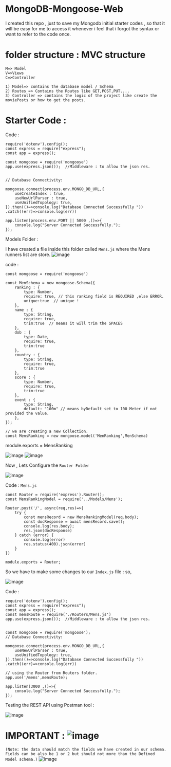 # MongoDB-Mongoose-Web
I created this repo , just to save my Mongodb initial starter codes , so that it will be easy for me to access it whenever i feel that i forgot the syntax or want to refer to the code once.

# folder structure :  MVC structure
```
M=> Model
V=>Views
C=>Controller

```

```
1) Model=> contains the database model / Schema
2) Routes => Contains the Routes like GET,POST,PUT....
3) Controller => contains the logic of the project like create the moviePosts or how to get the posts.
```

# Starter Code :

Code : 
```
require('dotenv').config();
const express = require("express");
const app = express();

const mongoose = require('mongoose')
app.use(express.json());  //Middleware : to allow the json res.


// Database Connectivity:

mongoose.connect(process.env.MONGO_DB_URL,{
    useCreateIndex : true,
    useNewUrlParser : true,
    useUnifiedTopology: true,
}).then(()=>console.log("Database Connected Successfully "))
.catch((err)=>console.log(err))

app.listen(process.env.PORT || 5000 ,()=>{
    console.log("Server Connected Successfully.");
});
```

Models Folder : 

I have created a file inside this folder called ```Mens.js``` where the Mens runners list are store.
![image](https://github.com/yash-devop/MongoDB-Mongoose-Web/assets/112558970/b02b5df8-3d1b-4e96-b68c-c1ca2077d14d)

code : 
```
const mongoose = require('mongoose')

const MenSchema = new mongoose.Schema({
    ranking : {
        type: Number,
        require: true, // this ranking field is REQUIRED ,else ERROR. 
        unique:true  // unique !
    },
    name : {
        type: String,
        require: true,
        trim:true  // means it will trim the SPACES
    },
    dob : {
        type: Date,
        require: true,
        trim:true 
    },
    country : {
        type: String,
        require: true,
        trim:true  
    },
    score : {
        type: Number,
        require: true,
        trim:true 
    },
    event : {
        type: String,
        default: "100m" // means byDefault set to 100 Meter if not provided the value.
    },
});

// we are creating a new Collection.
const MensRanking = new mongoose.model('MenRanking',MenSchema)
```

module.exports = MensRanking

![image](https://github.com/yash-devop/MongoDB-Mongoose-Web/assets/112558970/8d6346c8-c72c-49a6-a7bd-0f1771a2e3be)
![image](https://github.com/yash-devop/MongoDB-Mongoose-Web/assets/112558970/6ccfe1b0-d04a-4c12-bdcf-6fd08329d51a)


Now , Lets Configure the ```Router Folder```

<!-- ![image](https://github.com/yash-devop/MongoDB-Mongoose-Web/assets/112558970/3b344347-f1e9-41b7-bd19-915d749c658c) -->
![image](https://github.com/yash-devop/MongoDB-Mongoose-Web/assets/112558970/8473885c-9ebb-475e-902c-232e9c88deb3)

Code : ```Mens.js```
```
const Router = require('express').Router();
const MensRankingModel = require('../Models/Mens');

Router.post('/', async(req,res)=>{
    try {
        const mensRecord = new MensRankingModel(req.body);
        const docResponse = await mensRecord.save();
        console.log(res.body);
        res.json(docResponse)
    } catch (error) {
        console.log(error)
        res.status(400).json(error)
    }
})

module.exports = Router;
```

So we have to make some changes to our ```Index.js``` file : so,

![image](https://github.com/yash-devop/MongoDB-Mongoose-Web/assets/112558970/d371be4d-6bac-49d6-a395-3f6a8e05ffe9)

Code :
```
require('dotenv').config();
const express = require("express");
const app = express();
const mensRoute = require('./Routers/Mens.js')
app.use(express.json());  //Middleware : to allow the json res.


const mongoose = require('mongoose');
// Database Connectivity:

mongoose.connect(process.env.MONGO_DB_URL,{
    useNewUrlParser : true,
    useUnifiedTopology: true,
}).then(()=>console.log("Database Connected Successfully "))
.catch((err)=>console.log(err))

// using the Router from Routers folder.
app.use('/mens',mensRoute);
 
app.listen(3000 ,()=>{
    console.log("Server Connected Successfully.");
});
```

Testing the REST API using Postman tool : 

![image](https://github.com/yash-devop/MongoDB-Mongoose-Web/assets/112558970/fe0cc9ab-c4a3-4eab-8008-0408fb4b42ac)

# IMPORTANT :  ![image](https://github.com/yash-devop/MongoDB-Mongoose-Web/assets/112558970/b436db7f-4387-4651-b128-a8125c810e97)

```(Note: the data should match the fields we have created in our schema. Fields can be also be 1 or 2 but should not more than the Defined Model schema.)```
![image](https://github.com/yash-devop/MongoDB-Mongoose-Web/assets/112558970/8c6ec57c-af1e-45ab-8ee9-1c2212b5a3f7)

